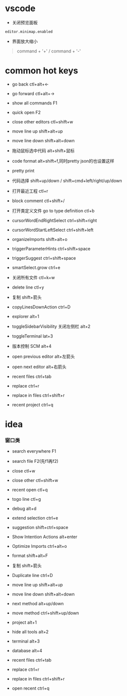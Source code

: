 # vscode
* 关闭预览面板
```
editor.minimap.enabled
```

* 界面放大缩小
> command + '+' / command + '-'

# common hot keys
* go back ctl+alt+<-
* go forward ctl+alt+->

* show all commands F1
* quick open F2

* close other editors ctl+shift+w
* move line up shift+alt+up
* move line down shift+alt+down
* 拖动鼠标选中代码 alt+shift+鼠标
* code format alt+shift+f,同时pretty json的也设置这样
* pretty print
* 代码选择 shift+up/down / shift+cmd+left/right/up/down
* 打开最近工程 ctl+r
* block comment ctl+shift+/
* 打开类定义文件 go to type definition ctl+b


* cursorWordEndRightSelect ctrl+shift+right
* cursorWordStartLeftSelect ctrl+shift+left
* organizeImports shift+alt+o

* triggerParameterHints ctrl+shift+space
* triggerSuggest ctrl+shift+space
* smartSelect.grow ctrl+e
* 关闭所有文件 ctl+k+w
* delete line ctl+y

* 复制 shift+箭头
* copyLinesDownAction ctrl+D

* explorer alt+1
* toggleSidebarVisibility 关闭左侧栏 alt+2
* toggleTerminal lat+3
* 版本控制 SCM alt+4
* open previous editor alt+左箭头
* open next editor alt+右箭头
* recent files ctrl+tab
* replace ctrl+r
* replace in files ctrl+shift+r
* recent project ctrl+q


# idea
### 窗口类
* search everywhere F1
* search file F2(先f1再f2)
* close ctl+w
* close other ctl+shift+w
* recent open ctl+q
* togo line ctl+g
* debug alt+d
* extend selection ctrl+e



* suggestion shift+ctrl+space 
* Show Intention Actions alt+enter
* Optimize Imports ctrl+alt+o
* format shift+alt+F
* 复制 shift+箭头
* Duplicate line ctrl+D
* move line up shift+alt+up
* move line down shift+alt+down
* next method alt+up/down
* move method ctrl+shift+up/down 
* project alt+1
* hide all tools alt+2
* terminal alt+3
* database alt+4
* recent files ctrl+tab 
* replace ctrl+r
* replace in files ctrl+shift+r
* open recent ctrl+q
